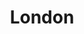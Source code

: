 ---
title:			"London"
post_path:	2017-11-12-london
lon:				0.1278
lat:				51.5074
date_start:	2017_11_12
date_end:		2017_11_19
metadata:
  - title:  airports
    list:
      - JFK
      - LHR
  - title:  airport lounges
    list:
      LHR:
        - British Airways Galleries South Lounge (T5)
  - title:  airlines
    list:
      - British Airways
  - title:  cities
    list:
      - London
  - title:  countries
    list:
      - England
  - title:  continents
    list:
      - Europe
  - title:  hotels
    list:
      - The Milestone Hotel
photos:
  - ext:		01.jpg
    class:	vertical
---